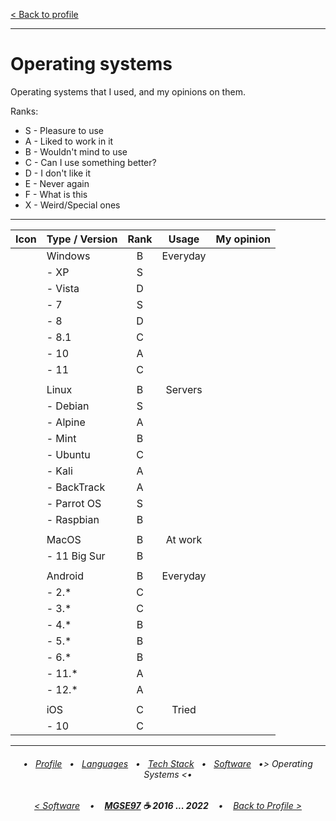 [< Back to profile](../README.md)

---

# Operating systems

Operating systems that I used, and my opinions on them.

Ranks:

- S - Pleasure to use
- A - Liked to work in it
- B - Wouldn't mind to use
- C - Can I use something better?
- D - I don't like it
- E - Never again
- F - What is this
- X - Weird/Special ones

---

| Icon | Type / Version | Rank | Usage    | My opinion |
|:----:|:---------------|:----:|:--------:|------------|
|      | Windows        | B    | Everyday |            |
|      | - XP           | S    |          |            |
|      | - Vista        | D    |          |            |
|      | - 7            | S    |          |            |
|      | - 8            | D    |          |            |
|      | - 8.1          | C    |          |            |
|      | - 10           | A    |          |            |
|      | - 11           | C    |          |            |
|      |                |      |          |            |
|      | Linux          | B    | Servers  |            |
|      | - Debian       | S    |          |            |
|      | - Alpine       | A    |          |            |
|      | - Mint         | B    |          |            |
|      | - Ubuntu       | C    |          |            |
|      | - Kali         | A    |          |            |
|      | - BackTrack    | A    |          |            |
|      | - Parrot OS    | S    |          |            |
|      | - Raspbian     | B    |          |            |
|      |                |      |          |            |
|      | MacOS          | B    | At work  |            |
|      | - 11 Big Sur   | B    |          |            |
|      |                |      |          |            |
|      | Android        | B    | Everyday |            |
|      | - 2.*          | C    |          |            |
|      | - 3.*          | C    |          |            |
|      | - 4.*          | B    |          |            |
|      | - 5.*          | B    |          |            |
|      | - 6.*          | B    |          |            |
|      | - 11.*         | A    |          |            |
|      | - 12.*         | A    |          |            |
|      |                |      |          |            |
|      | iOS            | C    | Tried    |            |
|      | - 10           | C    |          |            |

---

<h6 align="center">
    
 • &nbsp; [Profile](../README.md) &nbsp; • &nbsp;
[Languages](Languages.md) &nbsp; • &nbsp;
[Tech Stack](TechStack.md) &nbsp; • &nbsp;
[Software](Software.md) &nbsp; •> 
Operating Systems <• 
</h6>
<h6 align="center">
    
[< Software](Software.md) &nbsp;&nbsp; • &nbsp;&nbsp; 
<b><a href="https://github.com/MGSE97" target="_blank">MGSE97</a> ☕ 2016 ... 2022</b> &nbsp;&nbsp; • &nbsp;&nbsp; [Back to Profile >](../README.md)
</h6>

